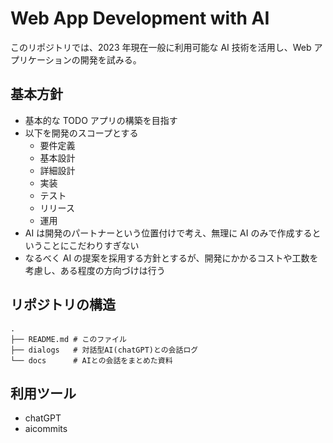 # Web App Development with AI

このリポジトリでは、2023 年現在一般に利用可能な AI 技術を活用し、Web アプリケーションの開発を試みる。

## 基本方針

- 基本的な TODO アプリの構築を目指す
- 以下を開発のスコープとする
  - 要件定義
  - 基本設計
  - 詳細設計
  - 実装
  - テスト
  - リリース
  - 運用
- AI は開発のパートナーという位置付けで考え、無理に AI のみで作成するということにこだわりすぎない
- なるべく AI の提案を採用する方針とするが、開発にかかるコストや工数を考慮し、ある程度の方向づけは行う

## リポジトリの構造

```
.
├── README.md # このファイル
├── dialogs   # 対話型AI(chatGPT)との会話ログ
└── docs      # AIとの会話をまとめた資料
```

## 利用ツール

- chatGPT
- aicommits
